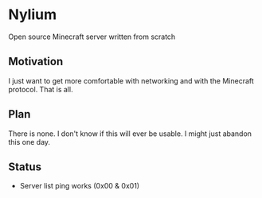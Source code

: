 # Nylium

Open source Minecraft server written from scratch

## Motivation

I just want to get more comfortable with networking and with the Minecraft protocol. That is all.

## Plan

There is none. I don't know if this will ever be usable. I might just abandon this one day.

## Status

- Server list ping works (0x00 & 0x01)